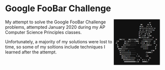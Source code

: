 # Google FooBar Challenge

<!-- PROJECT LOGO -->
[<img src="assets/img/foobar-bunny.png" align="right" width="150">](https://github.com/Kaweees/Google-FooBar)

My attempt to solve the Google FooBar Challenge problems, attempted January 2020 during my AP Computer Science Principles classes. 

Unfortunately, a majority of my solutions were lost to time, so some of my soltions include techniques I learned after the attempt.
